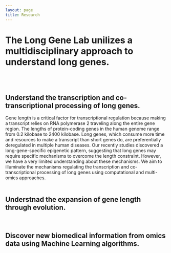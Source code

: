 ```yaml
---
layout: page
title: Research 
---
```


# The Long Gene Lab unilizes a multidisciplinary approach to understand long genes.
 <br>
 <br>
 
## Understand the transcription and co-transcriptional processing of long genes.<br>
Gene length is a critical factor for transcriptional regulation because making a transcript relies on RNA polymerase 2 traveling along the entire gene region. The lengths of protein-coding genes in the human genome range from 0.2 kilobase to 2400 kilobase. Long genes, which consume more time and resources to make a transcript than short genes do, are preferentially deregulated in multiple human diseases. Our recently studies discovered a long-gene-specific epigenetic pattern, suggesting that long genes may require specific mechanisms to overcome the length constraint. However, we have a very limited understanding about these mechanisms. We aim to illuminate the mechanisms regulating the transcription and co-transcriptional processing of long genes using computational and multi-omics approaches.<br>
 <br>
 

## Understnad the expansion of gene length through evolution. 
 <br>
 

## Discover new biomedical information from omics data using Machine Learning algorithms.
 <br>

